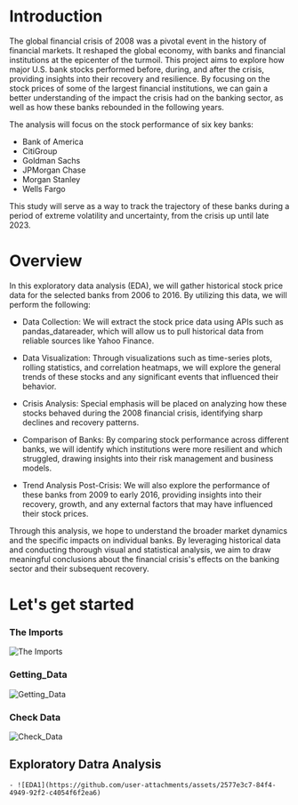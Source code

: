 # Introduction
The global financial crisis of 2008 was a pivotal event in the history of financial markets. It reshaped the global economy, with banks and financial institutions at the epicenter of the turmoil. This project aims to explore how major U.S. bank stocks performed before, during, and after the crisis, providing insights into their recovery and resilience. By focusing on the stock prices of some of the largest financial institutions, we can gain a better understanding of the impact the crisis had on the banking sector, as well as how these banks rebounded in the following years.

The analysis will focus on the stock performance of six key banks:

- Bank of America
- CitiGroup
- Goldman Sachs
- JPMorgan Chase
- Morgan Stanley
- Wells Fargo
  
This study will serve as a way to track the trajectory of these banks during a period of extreme volatility and uncertainty, from the crisis up until late 2023.

# Overview
In this exploratory data analysis (EDA), we will gather historical stock price data for the selected banks from 2006 to 2016. By utilizing this data, we will perform the following:

- Data Collection: We will extract the stock price data using APIs such as pandas_datareader, which will allow us to pull historical data from reliable sources like Yahoo Finance.

- Data Visualization: Through visualizations such as time-series plots, rolling statistics, and correlation heatmaps, we will explore the general trends of these stocks and any significant events that influenced their behavior.

- Crisis Analysis: Special emphasis will be placed on analyzing how these stocks behaved during the 2008 financial crisis, identifying sharp declines and recovery patterns.

- Comparison of Banks: By comparing stock performance across different banks, we will identify which institutions were more resilient and which struggled, drawing insights into their risk management and business models.

- Trend Analysis Post-Crisis: We will also explore the performance of these banks from 2009 to early 2016, providing insights into their recovery, growth, and any external factors that may have influenced their stock prices.

Through this analysis, we hope to understand the broader market dynamics and the specific impacts on individual banks. By leveraging historical data and conducting thorough visual and statistical analysis, we aim to draw meaningful conclusions about the financial crisis's effects on the banking sector and their subsequent recovery.

# Let's get started

### The Imports

![The Imports](https://github.com/user-attachments/assets/35045801-4f0f-4c37-839d-eb57b0d26caa)

### Getting_Data
![Getting_Data](https://github.com/user-attachments/assets/f008ff11-55ba-4ac5-8008-23d7ee064f4e)

### Check Data
![Check_Data](https://github.com/user-attachments/assets/91ac92a2-71cb-41d1-90fe-3e4f48528856)

## Exploratory Datra Analysis
```
- ![EDA1](https://github.com/user-attachments/assets/2577e3c7-84f4-4949-92f2-c4054f6f2ea6)



```

